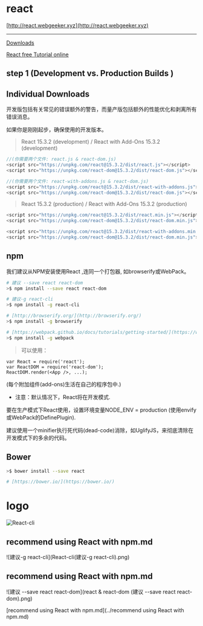 # react

[http://react.webgeeker.xyz](http://react.webgeeker.xyz)

***

[Downloads](https://facebook.github.io/react/downloads.html)

[React free Tutorial online](https://egghead.io)


## step 1 (Development vs. Production Builds )


## Individual Downloads  

开发版包括有关常见的错误额外的警告，而量产版包括额外的性能优化和剥离所有错误消息。  

如果你是刚刚起步，确保使用的开发版本。  

> React 15.3.2 (development) / React with Add-Ons 15.3.2 (development)

```js
//(你需要两个文件: react.js & react-dom.js)  
<script src="https://unpkg.com/react@15.3.2/dist/react.js"></script>  
<script src="https://unpkg.com/react-dom@15.3.2/dist/react-dom.js"></script>  

//(你需要两个文件: react-with-addons.js & react-dom.js)  
<script src="https://unpkg.com/react@15.3.2/dist/react-with-addons.js"></script>  
<script src="https://unpkg.com/react-dom@15.3.2/dist/react-dom.js"></script>  
```

> React 15.3.2 (production) / React with Add-Ons 15.3.2 (production)

```js
<script src="https://unpkg.com/react@15.3.2/dist/react.min.js"></script>  
<script src="https://unpkg.com/react-dom@15.3.2/dist/react-dom.min.js"></script>  

<script src="https://unpkg.com/react@15.3.2/dist/react-with-addons.min.js"></script>  
<script src="https://unpkg.com/react-dom@15.3.2/dist/react-dom.min.js"></script>  
```

## npm 

我们建议从NPM安装使用React ,连同一个打包器, 如browserify或WebPack。

```sh
# 建议 --save react react-dom
>$ npm install --save react react-dom

# 建议-g react-cli
>$ npm install -g react-cli

# [http://browserify.org/](http://browserify.org/)  
>$ npm install -g browserify

# [https://webpack.github.io/docs/tutorials/getting-started/](https://webpack.github.io/docs/tutorials/getting-started/)  
>$ npm install -g webpack
```

> 可以使用：

```code
var React = require('react');  
var ReactDOM = require('react-dom');  
ReactDOM.render(<App />, ...);  
``` 
(每个附加组件(add-ons)生活在自己的程序包中.)  

* 注意：默认情况下，React将在开发模式.  

要在生产模式下React使用，设置环境变量NODE_ENV = production (使用envify或WebPack的DefinePlugin).  

建议使用一个minifier执行死代码(dead-code)消除，如UglifyJS，来彻底清除在开发模式下的多余的代码。  


## Bower 

```sh
>$ bower install --save react

# [https://bower.io/](https://bower.io/)  
```

# logo

![React-cli](React-cli.png)  

## recommend using React with npm.md

![建议-g react-cli](React-cli(建议-g react-cli).png)  

## recommend using React with npm.md 

![建议 --save react react-dom](react & react-dom (建议 --save react react-dom).png)  



[recommend using React with npm.md](../recommend using React with npm.md)





